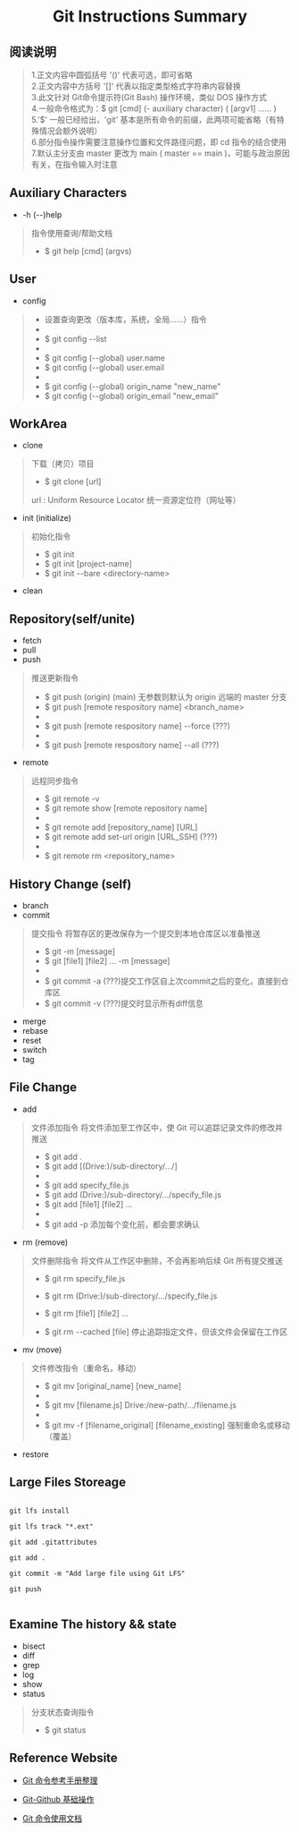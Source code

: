 <h1 align = "center"> Git Instructions Summary </h1>

## 阅读说明

> 1.正文内容中圆弧括号 '()' 代表可选，即可省略  
> 2.正文内容中方括号 '[]' 代表以指定类型格式字符串内容替换  
> 3.此文针对 Git命令提示符(Git Bash) 操作环境，类似 DOS 操作方式  
> 4.一般命令格式为：$ git [cmd] (- auxiliary character) ( [argv1] …… )  
> 5.'$' 一般已经给出，'git' 基本是所有命令的前缀，此两项可能省略（有特殊情况会额外说明）  
> 6.部分指令操作需要注意操作位置和文件路径问题，即 cd 指令的结合使用  
> 7.默认主分支由 master 更改为 main ( master == main )，可能与政治原因有关，在指令输入时注意

## Auxiliary Characters

* -h (--)help

> 指令使用查询/帮助文档
>
> * $ git help [cmd] (argvs)

## User

* config

> * 设置查询更改（版本库，系统，全局……）指令
> *
> * $ git config --list
> *
> * $ git config (--global) user.name
> * $ git config (--global) user.email
> *
> * $ git config (--global) origin_name "new_name"  
> * $ git config (--global) origin_email "new_email"  

## WorkArea

* clone

> 下载（拷贝）项目
>
> * $ git clone [url]
>
> url : Uniform Resource Locator 统一资源定位符（网址等）

* init (initialize)

> 初始化指令
>
> * $ git init
> * $ git init [project-name]
> * $ git init --bare \<directory-name>

* clean

## Repository(self/unite)

* fetch
* pull
* push

> 推送更新指令
>
> * $ git push (origin) (main) 无参数则默认为 origin 远端的 master 分支
> * $ git push [remote respository name] <branch_name>
> *
> * $ git push [remote respository name] --force (???)
> *
> * $ git push [remote respository name] --all (???)

* remote

> 远程同步指令
>
> * $ git remote -v
> * $ git remote show [remote repository name]
> *
> * $ git remote add [repository_name] [URL]
> * $ git remote add set-url origin [URL_SSH] (???)
> *
> * $ git remote rm <repository_name>

## History Change (self)

* branch
* commit

> 提交指令 将暂存区的更改保存为一个提交到本地仓库区以准备推送
>
> * $ git -m [message]
> * $ git [file1] [file2] ... -m [message]
> *
> * $ git commit -a (???)提交工作区自上次commit之后的变化，直接到仓库区
> * $ git commit -v (???)提交时显示所有diff信息

* merge
* rebase
* reset
* switch
* tag

## File Change

* add

> 文件添加指令 将文件添加至工作区中，使 Git 可以追踪记录文件的修改并推送
>
> * $ git add .
> * $ git add [(Drive:)/sub-directory/.../]
> *
> * $ git add specify_file.js
> * $ git add (Drive:)/sub-directory/.../specify_file.js
> * $ git add [file1] [file2] ...
> *
> * $ git add -p 添加每个变化前，都会要求确认

* rm (remove)

> 文件删除指令 将文件从工作区中删除，不会再影响后续 Git 所有提交推送
>
> * $ git rm specify_file.js
> * $ git rm (Drive:)/sub-directory/.../specify_file.js
> * $ git rm [file1] [file2] ...
>
> * $ git rm --cached [file] 停止追踪指定文件，但该文件会保留在工作区

* mv (move)

> 文件修改指令（重命名，移动）
>
> * $ git mv [original_name] [new_name]
> *
> * $ git mv [filename.js] Drive:/new-path/.../filename.js
> *
> * $ git mv -f [filename_original] [filename_existing] 强制重命名或移动（覆盖）

* restore

## Large Files Storeage

>
```  

git lfs install  

git lfs track "*.ext"  

git add .gitattributes  

git add . 

git commit -m "Add large file using Git LFS"  

git push


```  
>

## Examine The history && state

* bisect
* diff
* grep
* log
* show
* status

> 分支状态查询指令
>
> * $ git status

## Reference Website

* [Git 命令参考手册整理](https://zhuanlan.zhihu.com/p/389814854)

* [Git-Github 基础操作](https://blog.csdn.net/Hanani_Jia/article/details/77950594)

* [Git 命令使用文档](https://github.com/ILVACM/GDUT_AStudio/tree/main/LearningSummary/Git-Github/git-doc)
